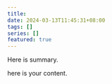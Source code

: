 ```yaml
---
title:
date: 2024-03-13T11:45:31+08:00
tags: []
series: []
featured: true
---
```

Here is summary.

<!--more-->

here is your content.
